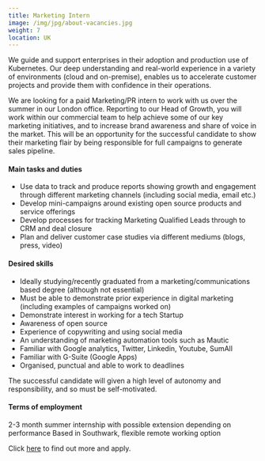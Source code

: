 ```yaml
---
title: Marketing Intern
image: /img/jpg/about-vacancies.jpg
weight: 7
location: UK
---
```


We guide and support enterprises in their adoption and production use of Kubernetes. Our deep understanding and real-world experience in a variety of environments (cloud and on-premise), enables us to accelerate customer projects and provide them with confidence in their operations.

We are looking for a paid Marketing/PR intern to work with us over the summer in our London office. Reporting to our Head of Growth, you will work within our commercial team to help achieve some of our key marketing initiatives, and to increase brand awareness and share of voice in the market. This will be an opportunity for the successful candidate to show their marketing flair by being responsible for full campaigns to generate sales pipeline.

#### Main tasks and duties

* Use data to track and produce reports showing growth and engagement through different marketing channels (including social media, email etc.)
* Develop mini-campaigns around existing open source products and service offerings
* Develop processes for tracking Marketing Qualified Leads through to CRM and deal closure
* Plan and deliver customer case studies via different mediums (blogs, press, video)


#### Desired skills

* Ideally studying/recently graduated from a marketing/communications based degree (although not essential)
* Must be able to demonstrate prior experience in digital marketing (including examples of campaigns worked on)
* Demonstrate interest in working for a tech Startup
* Awareness of open source
* Experience of copywriting and using social media
* An understanding of marketing automation tools such as Mautic
* Familiar with Google analytics, Twitter, Linkedin, Youtube, SumAll
* Familiar with G-Suite (Google Apps)
* Organised, punctual and able to work to deadlines

The successful candidate will given a high level of autonomy and responsibility, and so must be self-motivated.


#### Terms of employment

2-3 month summer internship with possible extension depending on performance
Based in Southwark, flexible remote working option



Click <a href="https://workinstartups.com/job-board/job/69639/marketing-intern-with-cloud-computing-startup-at-jetstack/">here</a> to find out more and apply.